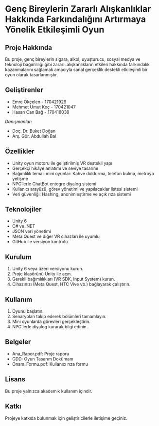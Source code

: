 # Genç Bireylerin Zararlı Alışkanlıklar Hakkında Farkındalığını Artırmaya Yönelik Etkileşimli Oyun

## Proje Hakkında

Bu proje, genç bireylerin sigara, alkol, uyuşturucu, sosyal medya ve teknoloji bağımlılığı gibi zararlı alışkanlıkların etkileri hakkında farkındalık kazanmalarını sağlamak amacıyla sanal gerçeklik destekli etkileşimli bir oyun olarak tasarlanmıştır.

## Geliştirenler

- Emre Okçelen - 170421929  
- Mehmet Umut Koç - 170421047  
- Hasan Can Bağ - 170418039  

*Danışmanlar:*
- Doç. Dr. Buket Doğan  
- Arş. Gör. Abdullah Bal  

## Özellikler

- Unity oyun motoru ile geliştirilmiş VR destekli yapı  
- Gerçekçi hikâye anlatımı ve seviye tasarımı  
- Bağımlılık temalı mini oyunlar: Kahve doldurma, telefon bulma, metroya yetişme  
- NPC’lerle ChatBot entegre diyalog sistemi  
- Kullanıcı arayüzü, görev yönetimi ve yapılacaklar listesi sistemi  
- Veri güvenliği: Hashing, anonimleştirme ve açık rıza sistemi

## Teknolojiler

- Unity 6
- C# ve .NET
- JSON veri yönetimi
- Meta Quest ve diğer VR cihazları ile uyumlu
- GitHub ile versiyon kontrolü

## Kurulum

1. Unity 6 veya üzeri versiyonu kurun.
2. Proje klasörünü Unity ile açın.
3. Gerekli bağımlılıkları (VR SDK, Input System) kurun.
4. Cihazınızı (Meta Quest, HTC Vive vb.) bağlayarak çalıştırın.

## Kullanım

1. Oyunu başlatın.
2. Senaryoları takip ederek bölümleri tamamlayın.
3. Mini oyunlarda görevleri gerçekleştirin.
4. NPC'lerle diyalog kurarak bilgi edinin.

## Belgeler

- Ana_Rapor.pdf: Proje raporu
- GDD: Oyun Tasarım Dokümanı
- Onam_Formu.pdf: Kullanıcı rıza formu

## Lisans

Bu proje yalnızca akademik kullanım içindir.

## Katkı

Projeye katkıda bulunmak için geliştiricilerle iletişime geçiniz.
